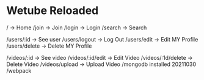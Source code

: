 # Wetube Reloaded

/ -> Home
/join -> Join
/login -> Login
/search -> Search

/users/:id -> See user
/users/logout -> Log Out
/users/edit -> Edit MY Profile
/users/delete -> Delete MY Profile

/videos/:id -> See video
/videos/:id/edit -> Edit Video
/videos/:1d/delete -> Delete Video
/videos/upload -> Upload Video
/mongodb installed 20211030
/webpack
